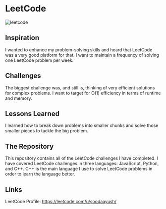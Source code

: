 # LeetCode

![leetcode](https://github.com/user-attachments/assets/27ddf194-43f5-49dd-a4b6-d50504d3dfe8)

## Inspiration

I wanted to enhance my problem-solving skills and heard that LeetCode was a very good platform for that. I want to maintain a frequency of solving one LeetCode problem per week.

## Challenges

The biggest challenge was, and still is, thinking of very efficient solutions for complex problems. I want to target for O(1) efficiency in terms of runtime and memory.

## Lessons Learned

I learned how to break down problems into smaller chunks and solve those smaller pieces to tackle the big problem.

## The Repository

This repository contains all of the LeetCode challenges I have completed. I have covered LeetCode challenges in three languages: JavaScript, Python, and C++. C++ is the main language I use to solve LeetCode problems in order to learn the language better.

## Links

LeetCode Profile: https://leetcode.com/u/soodaayush/
